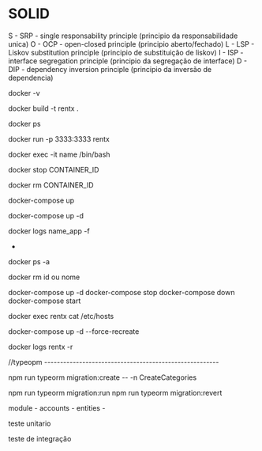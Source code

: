 # SOLID

S - SRP - single responsability principle (principio da responsabilidade unica)
O - OCP - open-closed principle (principio aberto/fechado)
L - LSP - Liskov substitution principle (principio de substituição de liskov)
I - ISP - interface segregation principle (principio da segregação de interface)
D - DIP - dependency inversion principle (principio da inversão de dependencia)


docker -v

docker build -t rentx .

docker ps

docker run -p 3333:3333 rentx

docker exec -it name /bin/bash

docker stop CONTAINER_ID

docker rm CONTAINER_ID

docker-compose up

docker-compose up -d

docker logs name_app -f


*
docker ps -a

docker rm id ou nome


docker-compose up -d
docker-compose stop
docker-compose down
docker-compose start


docker exec rentx cat /etc/hosts

docker-compose up -d --force-recreate

docker logs rentx -r

//typeopm -------------------------------------------------------

npm run typeorm migration:create -- -n CreateCategories

npm run typeorm migration:run
npm run typeorm migration:revert

module
    - accounts
        - entities
            - 


teste unitario


teste de integração




